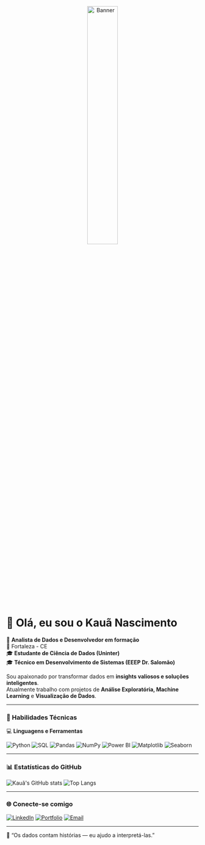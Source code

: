 <!-- Banner -->
<p align="center">
  <img src="https://github.com/KauaNasci/KauaNasci/blob/main/visualizacao-interativa-de-dados-num-ecra-sensivel-ao-toque-moderno.jpg?raw=true" alt="Banner" width="40%">
</p>


# 👋 Olá, eu sou o Kauã Nascimento  

🎯 **Analista de Dados e Desenvolvedor em formação**  
📍 Fortaleza - CE  
🎓 **Estudante de Ciência de Dados (Uninter)**  
🎓 **Técnico em Desenvolvimento de Sistemas (EEEP Dr. Salomão)**  

Sou apaixonado por transformar dados em **insights valiosos e soluções inteligentes**.  
Atualmente trabalho com projetos de **Análise Exploratória, Machine Learning** e **Visualização de Dados**.

---

### 🧠 Habilidades Técnicas
💻 **Linguagens e Ferramentas**
  
![Python](https://img.shields.io/badge/Python-3776AB?style=for-the-badge&logo=python&logoColor=white)
![SQL](https://img.shields.io/badge/SQL-003B57?style=for-the-badge&logo=postgresql&logoColor=white)
![Pandas](https://img.shields.io/badge/Pandas-150458?style=for-the-badge&logo=pandas)
![NumPy](https://img.shields.io/badge/NumPy-013243?style=for-the-badge&logo=numpy)
![Power BI](https://img.shields.io/badge/Power_BI-F2C811?style=for-the-badge&logo=power-bi&logoColor=black)
![Matplotlib](https://img.shields.io/badge/Matplotlib-11557c?style=for-the-badge&logo=plotly&logoColor=white)
![Seaborn](https://img.shields.io/badge/Seaborn-9e3c94?style=for-the-badge&logo=python&logoColor=white)

---

### 📊 Estatísticas do GitHub

![Kauã's GitHub stats](https://github-readme-stats.vercel.app/api?username=KauaNasci&show_icons=true&theme=radical)
![Top Langs](https://github-readme-stats.vercel.app/api/top-langs/?username=KauaNasci&layout=compact&theme=radical)

---

### 🌐 Conecte-se comigo

[![LinkedIn](https://img.shields.io/badge/LinkedIn-Kauã%20Nascimento-blue?style=for-the-badge&logo=linkedin)](https://www.linkedin.com/in/kau%C3%A3-barros-07b7b0251/)
[![Portfolio](https://img.shields.io/badge/Portfólio-000000?style=for-the-badge&logo=About.me&logoColor=white)](https://kntechsolutions.com.br/analyst/)
[![Email](https://img.shields.io/badge/Email-kauanascimento%40gmail.com-red?style=for-the-badge&logo=gmail&logoColor=white)](mailto:kn.techsolutionss@gmail.com)

---

💬 “Os dados contam histórias — eu ajudo a interpretá-las.”
